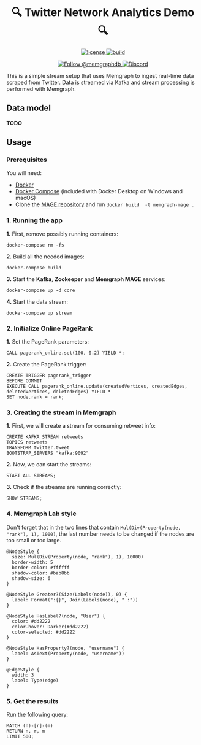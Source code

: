 <h1 align="center">
 🔍 Twitter Network Analytics Demo 🔍
</h1>

<p align="center">
  <a href="https://github.com/g-despot/twitter-network-analysis/blob/main/LICENSE">
    <img src="https://img.shields.io/github/license/g-despot/twitter-network-analysis" alt="license" title="license"/>
  </a>
  <a href="https://github.com/g-despot/twitter-network-analysis">
    <img src="https://img.shields.io/badge/PRs-welcome-brightgreen.svg" alt="build" title="build"/>
  </a>
</p>

<p align="center">
  <a href="https://twitter.com/intent/follow?screen_name=memgraphdb">
    <img src="https://img.shields.io/badge/Twitter-1DA1F2?style=for-the-badge&logo=twitter&logoColor=white" alt="Follow @memgraphdb"/>
  </a>
  <a href="https://memgr.ph/join-discord">
    <img src="https://img.shields.io/badge/Discord-7289DA?style=for-the-badge&logo=discord&logoColor=white" alt="Discord"/>
  </a>
</p>

This is a simple stream setup that uses Memgraph to ingest real-time data scraped from Twitter. 
Data is streamed via Kafka and stream processing is performed with Memgraph.

## Data model

**TODO**

## Usage

### Prerequisites

You will need:
* [Docker](https://docs.docker.com/get-docker/)
* [Docker Compose](https://docs.docker.com/compose/install/) (included with
  Docker Desktop on Windows and macOS)
* Clone the [MAGE repository](https://github.com/memgraph/mage) and run `docker build  -t memgraph-mage .`

### 1. Running the app

**1.** First, remove possibly running containers:

```
docker-compose rm -fs
```

**2.** Build all the needed images:

```
docker-compose build
```

**3.** Start the **Kafka**, **Zookeeper** and **Memgraph MAGE** services:

```
docker-compose up -d core
```

**4.** Start the data stream:

```
docker-compose up stream
```

### 2. Initialize Online PageRank

**1.** Set the PageRank parameters:

```cypher
CALL pagerank_online.set(100, 0.2) YIELD *;
```

**2.** Create the PageRank trigger:

```cypher
CREATE TRIGGER pagerank_trigger
BEFORE COMMIT
EXECUTE CALL pagerank_online.update(createdVertices, createdEdges, deletedVertices, deletedEdges) YIELD *
SET node.rank = rank;
```

### 3. Creating the stream in Memgraph

**1.** First, we will create a stream for consuming retweet info:

```cypher
CREATE KAFKA STREAM retweets 
TOPICS retweets 
TRANSFORM twitter.tweet 
BOOTSTRAP_SERVERS "kafka:9092"
```

**2.** Now, we can start the streams:

```cypher
START ALL STREAMS;
```

**3.** Check if the streams are running correctly:

```cypher
SHOW STREAMS;
```

### 4. Memgraph Lab style

Don't forget that in the two lines that contain `Mul(Div(Property(node, "rank"), 1), 1000)`, 
the last number needs to be changed if the nodes are too small or too large.

```
@NodeStyle {
  size: Mul(Div(Property(node, "rank"), 1), 10000)
  border-width: 5
  border-color: #ffffff
  shadow-color: #bab8bb
  shadow-size: 6
}

@NodeStyle Greater?(Size(Labels(node)), 0) {
  label: Format(":{}", Join(Labels(node), " :"))
}

@NodeStyle HasLabel?(node, "User") {
  color: #dd2222
  color-hover: Darker(#dd2222)
  color-selected: #dd2222
}

@NodeStyle HasProperty?(node, "username") {
  label: AsText(Property(node, "username"))
}

@EdgeStyle {
  width: 3
  label: Type(edge)
}
```

### 5. Get the results

Run the following query:

```cypher
MATCH (n)-[r]-(m) 
RETURN n, r, m 
LIMIT 500;
```
